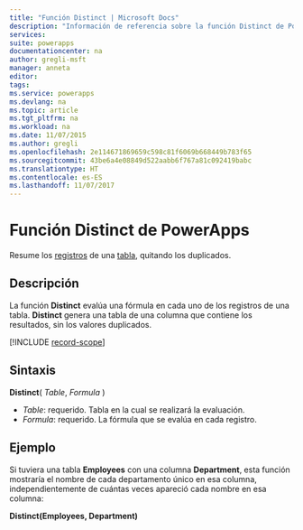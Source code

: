 ```yaml
---
title: "Función Distinct | Microsoft Docs"
description: "Información de referencia sobre la función Distinct de PowerApps, incluidos ejemplos y sintaxis"
services: 
suite: powerapps
documentationcenter: na
author: gregli-msft
manager: anneta
editor: 
tags: 
ms.service: powerapps
ms.devlang: na
ms.topic: article
ms.tgt_pltfrm: na
ms.workload: na
ms.date: 11/07/2015
ms.author: gregli
ms.openlocfilehash: 2e114671869659c598c81f6069b668449b783f65
ms.sourcegitcommit: 43be6a4e08849d522aabb6f767a81c092419babc
ms.translationtype: HT
ms.contentlocale: es-ES
ms.lasthandoff: 11/07/2017
---
```

# <a name="distinct-function-in-powerapps"></a>Función Distinct de PowerApps
Resume los [registros](../working-with-tables.md#records) de una [tabla](../working-with-tables.md), quitando los duplicados.

## <a name="description"></a>Descripción
La función **Distinct** evalúa una fórmula en cada uno de los registros de una tabla. **Distinct** genera una tabla de una columna que contiene los resultados, sin los valores duplicados.  

[!INCLUDE [record-scope](../../includes/record-scope.md)]

## <a name="syntax"></a>Sintaxis
**Distinct**( *Table*, *Formula* )

* *Table*: requerido.  Tabla en la cual se realizará la evaluación.
* *Formula*: requerido.  La fórmula que se evalúa en cada registro.

## <a name="example"></a>Ejemplo
Si tuviera una tabla **Employees** con una columna **Department**, esta función mostraría el nombre de cada departamento único en esa columna, independientemente de cuántas veces apareció cada nombre en esa columna:

**Distinct(Employees, Department)**

